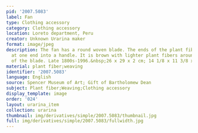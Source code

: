 ```yaml
---
pid: '2007.5083'
label: Fan
type: Clothing accessory
category: Clothing accessory
location: Loreto department, Peru
creator: Unknown Urarina maker
format: image/jpeg
description: The fan has a round woven blade. The ends of the plant fibers are gathered
  at one end into a handle. It is brown with lighter plant fibers around the perimeter
  of the blade. Late 1800s-1996.&nbsp;26 x 29 x 2 cm; 14 1/8 x 11 3/8 x 3/4 in
material: plant fiber;weaving
identifier: '2007.5083'
language: English
source: Spencer Museum of Art; Gift of Bartholomew Dean
subject: Plant fiber;Weaving;Clothing accessory
display_template: image
order: '024'
layout: urarina_item
collection: urarina
thumbnail: img/derivatives/simple/2007.5083/thumbnail.jpg
full: img/derivatives/simple/2007.5083/fullwidth.jpg
---
```

